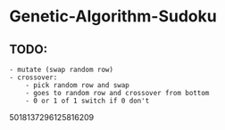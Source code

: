 # Genetic-Algorithm-Sudoku
 
## TODO:
    - mutate (swap random row)
    - crossover:
        - pick random row and swap
        - goes to random row and crossover from bottom
        - 0 or 1 of 1 switch if 0 don't

5018137296125816209